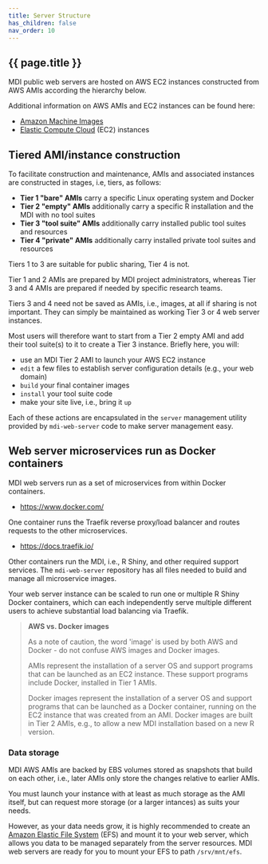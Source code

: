 ```yaml
---
title: Server Structure
has_children: false
nav_order: 10
---
```


## {{ page.title }}

MDI public web servers are hosted on AWS EC2 instances constructed from AWS AMIs according the hierarchy below.

Additional information on AWS AMIs and EC2 instances can be found here:  
-  [Amazon Machine Images](https://docs.aws.amazon.com/AWSEC2/latest/UserGuide/AMIs.html)
- [Elastic Compute Cloud](https://aws.amazon.com/pm/ec2) (EC2) instances

## Tiered AMI/instance construction

To facilitate construction and maintenance, AMIs and associated instances are constructed
in stages, i.e, tiers, as follows:

- **Tier 1 "bare" AMIs** carry a specific Linux operating system and Docker
- **Tier 2 "empty" AMIs** additionally carry a specific R installation and the MDI with no tool suites
- **Tier 3 "tool suite" AMIs** additionally carry installed public tool suites and resources
- **Tier 4 "private" AMIs** additionally carry installed private tool suites and resources

Tiers 1 to 3 are suitable for public sharing, Tier 4 is not. 

Tier 1 and 2 AMIs are prepared by MDI project administrators, whereas Tier 3 and 4 AMIs
are prepared if needed by specific research teams.

Tiers 3 and 4 need not be saved as AMIs, i.e., images, at all if sharing is not important.
They can simply be maintained as working Tier 3 or 4 web server instances. 

Most users will therefore want to start from a Tier 2 empty AMI and add their tool suite(s) to it
to create a Tier 3 instance. Briefly here, you will:
- use an MDI Tier 2 AMI to launch your AWS EC2 instance
- `edit` a few files to establish server configuration details (e.g., your web domain)
- `build` your final container images
- `install` your tool suite code
- make your site live, i.e., bring it `up`

Each of these actions are encapsulated in the `server` management utility 
provided by `mdi-web-server` code to make server management easy.

## Web server microservices run as Docker containers

MDI web servers run as a set of microservices from within
Docker containers. 

- <https://www.docker.com/>

One container runs the Traefik reverse proxy/load balancer
and routes requests to the other microservices.

- <https://docs.traefik.io/>

Other containers run the MDI, i.e., R Shiny, and other required 
support services. The `mdi-web-server` repository has all files needed to 
build and manage all microservice images.

Your web server instance can be scaled to run one or multiple
R Shiny Docker containers, which can each independently serve
multiple different users to achieve substantial load balancing via Traefik.

> **AWS vs. Docker images**
>
>As a note of caution, the word 'image' is used by both AWS and Docker - do not 
confuse AWS images and Docker images.
>
>AMIs represent the installation of a server OS and 
support programs that can be launched as an EC2
instance. These support programs include Docker, installed in Tier 1 AMIs. 
>
>Docker images represent the installation of a server OS and support programs
that can be launched as a Docker container, running on the EC2 instance that
was created from an AMI. Docker images are built in Tier 2 AMIs, e.g., to
allow a new MDI installation based on a new R version.
>

### Data storage

MDI AWS AMIs are backed by EBS volumes stored as snapshots that build on each other, 
i.e., later AMIs only store the changes relative to earlier AMIs.

You must launch your instance with at least as much storage as the AMI itself,
but can request more storage (or a larger intances) as suits your needs.

However, as your data needs grow, it is highly recommended to create an
[Amazon Elastic File System]() (EFS) and mount it to your web server, which
allows you data to be managed separately from the server resources.
MDI web servers are ready for you to mount your EFS to path `/srv/mnt/efs`.
